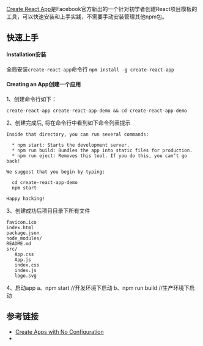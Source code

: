 
 [Create React App](https://github.com/facebookincubator/create-react-app)是Facebook官方新出的一个针对初学者创建React项目模板的工具，可以快速安装和上手实践，不需要手动安装管理其他npm包。

## 快速上手

#### Installation安装
全局安装`create-react-app`命令行
`npm install -g create-react-app`

#### Creating an App创建一个应用
1、创建命令行如下：
```
create-react-app create-react-app-demo && cd create-react-app-demo
```
2、创建完成后, 将在命令行中看到如下命令列表提示
```
Inside that directory, you can run several commands:

  * npm start: Starts the development server.
  * npm run build: Bundles the app into static files for production.
  * npm run eject: Removes this tool. If you do this, you can’t go back!

We suggest that you begin by typing:

  cd create-react-app-demo
  npm start

Happy hacking!
```
3、创建成功后项目目录下所有文件
```
favicon.ico
index.html
package.json
node_modules/
README.md
src/
   App.css
   App.js
   index.css
   index.js
   logo.svg
```
4、启动app
a、npm start //开发环境下启动
b、npm run build //生产环境下启动

## 参考链接

* [Create Apps with No Configuration](https://facebook.github.io/react/blog/2016/07/22/create-apps-with-no-configuration.html)
*
